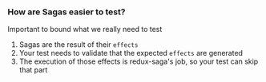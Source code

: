 ### How are Sagas easier to test?

Important to bound what we really need to test

1.  Sagas are the result of their `effects`
2.  Your test needs to validate that the expected `effects` are generated
3.  The execution of those effects is redux-saga's job, so your test can skip that part
